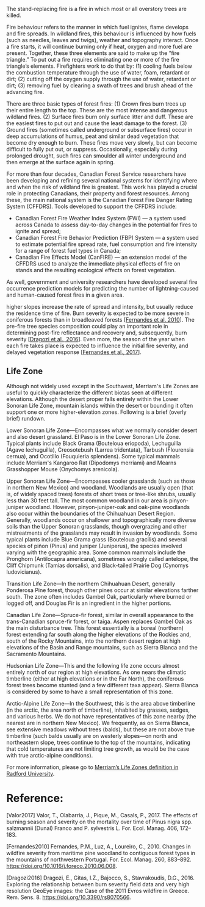 
The stand-replacing fire is a fire in which most or all overstory trees are killed.


Fire behaviour refers to the manner in which fuel ignites, flame develops and fire spreads. In wildland fires, this behaviour is influenced by how fuels (such as needles, leaves and twigs), weather and topography interact. Once a fire starts, it will continue burning only if heat, oxygen and more fuel are present. Together, these three elements are said to make up the “fire triangle.” To put out a fire requires eliminating one or more of the fire triangle’s elements. Firefighters work to do that by: (1) cooling fuels below the combustion temperature through the use of water, foam, retardant or dirt; (2) cutting off the oxygen supply through the use of water, retardant or dirt; (3) removing fuel by clearing a swath of trees and brush ahead of the advancing fire.


There are three basic types of forest fires: (1) Crown fires burn trees up their entire length to the top. These are the most intense and dangerous wildland fires. (2) Surface fires burn only surface litter and duff. These are the easiest fires to put out and cause the least damage to the forest. (3) Ground fires (sometimes called underground or subsurface fires) occur in deep accumulations of humus, peat and similar dead vegetation that become dry enough to burn. These fires move very slowly, but can become difficult to fully put out, or suppress. Occasionally, especially during prolonged drought, such fires can smoulder all winter underground and then emerge at the surface again in spring.

For more than four decades, Canadian Forest Service researchers have been developing and refining several national systems for identifying where and when the risk of wildland fire is greatest. This work has played a crucial role in protecting Canadians, their property and forest resources. Among these, the main national system is the Canadian Forest Fire Danger Rating System (CFFDRS). Tools developed to support the CFFDRS include:
- Canadian Forest Fire Weather Index System (FWI) — a system used across Canada to assess day-to-day changes in the potential for fires to ignite and spread;
- Canadian Forest Fire Behavior Prediction (FBP) System — a system used to estimate potential fire spread rate, fuel consumption and fire intensity for a range of forest fuel types in Canada;
- Canadian Fire Effects Model (CanFIRE) — an extension model of the CFFDRS used to analyze the immediate physical effects of fire on stands and the resulting ecological effects on forest vegetation.

As well, government and university researchers have developed several fire occurrence prediction models for predicting the number of lightning-caused and human-caused forest fires in a given area.


higher slopes increase the rate of spread and intensity, but usually reduce the residence time of fire. Burn severity is expected to be more severe in coniferous forests
than in broadleaved forests [[Fernandes et al. 2010](#Fernandes2010)]. The pre-fire tree species composition could play an important role in determining post-fire reflectance and recovery and, subsequently, burn severity [[Dragozi et al., 2016](#Dragozi2016)]. Even more, the season of the year when each fire takes place is expected to influence the initial fire severity, and delayed vegetation response [[Fernandes et al., 2017](#Fernandes2010)].


## Life Zone
Although not widely used except in the Southwest, Merriam's Life Zones are useful to quickly characterize the different biotas seen at different elevations. Although the desert proper falls entirely within the Lower Sonoran Life Zone, mountain islands within the desert or bounding it often support one or more higher-elevation zones. Following is a brief (overly brief) rundown.

Lower Sonoran Life Zone—Encompasses what we normally consider desert and also desert grassland. El Paso is in the Lower Sonoran Life Zone. Typical plants include Black Grama (Bouteloua eriopoda), Lechuguilla (Agave lechuguilla), Creosotebush (Larrea tridentata), Tarbush (Flourensia cernua), and Ocotillo (Fouquieria splendens). Some typical mammals include Merriam's Kangaroo Rat (Dipodomys merriami) and Mearns Grasshopper Mouse (Onychomys arenicola).

Upper Sonoran Life Zone—Encompasses cooler grasslands (such as those in northern New Mexico) and woodland. Woodlands are usually open (that is, of widely spaced trees) forests of short trees or tree-like shrubs, usually less than 30 feet tall. The most common woodland in our area is pinyon-juniper woodland. However, pinyon-juniper-oak and oak-pine woodlands also occur within the boundaries of the Chihuahuan Desert Region. Generally, woodlands occur on shallower and topographically more diverse soils than the Upper Sonoran grasslands, though overgrazing and other mistreatments of the grasslands may result in invasion by woodlands. Some typical plants include Blue Grama grass (Bouteloua gracilis) and several species of piñon (Pinus) and juniper (Juniperus), the species involved varying with the geographic area. Some common mammals include the Pronghorn (Antilocapra americana), sometimes wrongly called antelope, the Cliff Chipmunk (Tamias dorsalis), and Black-tailed Prairie Dog (Cynomys ludovicianus).


Transition Life Zone—In the northern Chihuahuan Desert, generally Ponderosa Pine forest, though other pines occur at similar elevations farther south. The zone often includes Gambel Oak, particularly where burned or logged off, and Douglas Fir is an ingredient in the higher portions.

Canadian Life Zone—Spruce-fir forest, similar in overall appearance to the trans-Canadian spruce-fir forest, or taiga. Aspen replaces Gambel Oak as the main disturbance tree. This forest essentially is a boreal (northern) forest extending far south along the higher elevations of the Rockies and, south of the Rocky Mountains, into the northern desert region at high elevations of the Basin and Range mountains, such as Sierra Blanca and the Sacramento Mountains.

Hudsonian Life Zone—This and the following life zone occurs almost entirely north of our region at high elevations. As one nears the climatic timberline (either at high elevations or in the Far North), the coniferous forest trees become stunted (and a few different taxa appear). Sierra Blanca is considered by some to have a small representation of this zone.

Arctic-Alpine Life Zone—In the Southwest, this is the area above timberline (in the arctic, the area north of timberline), inhabited by grasses, sedges, and various herbs. We do not have representatives of this zone nearby (the nearest are in northern New Mexico). We frequently, as on Sierra Blanca, see extensive meadows without trees (balds), but these are not above true timberline (such balds usually are on westerly slopes—on north and northeastern slope, trees continue to the top of the mountains, indicating that cold temperatures are not limiting tree growth, as would be the case with true arctic-alpine conditions).

For more information, please go to [Merriam’s Life Zones definition in Radford University](https://php.radford.edu/~swoodwar/biomes/?page_id=317).

# Reference:

<span id="Valor2017">[Valor2017] Valor, T., Olabarria, J., Pique, M., Casals, P., 2017. The effects of burning season and severity on the mortality over time of Pinus nigra spp. salzmannii (Dunal) Franco and P. sylvestris L. For. Ecol. Manag. 406, 172–183.</span>

<span id="Fernandes2010">[Fernandes2010] Fernandes, P.M., Luz, A., Loureiro, C., 2010. Changes in wildfire severity from maritime pine woodland to contiguous forest types in the mountains of northwestern Portugal. For. Ecol. Manag. 260, 883–892. https://doi.org/10.1016/j.foreco.2010.06.008. </span>

<span id="Dragozi2016">[Dragozi2016] Dragozi, E., Gitas, I.Z., Bajocco, S., Stavrakoudis, D.G., 2016. Exploring the relationship between burn severity field data and very high resolution GeoEye images: the Case of the 2011 Evros wildfire in Greece. Rem. Sens. 8. https://doi.org/10.3390/rs8070566. </span>
